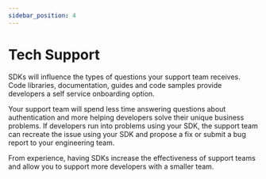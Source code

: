 ```yaml
---
sidebar_position: 4
---
```


# Tech Support
SDKs will influence the types of questions your support team receives. Code  libraries, documentation, guides and code samples provide developers a self service onboarding option. 

Your support team will spend less time answering questions about authentication and more helping developers solve their unique business problems. If developers run into problems using your SDK, the support team can recreate the issue using your SDK and propose a fix or submit a bug report to your engineering team.

From experience, having SDKs increase the effectiveness of support teams and allow you to support more developers with a smaller team.
